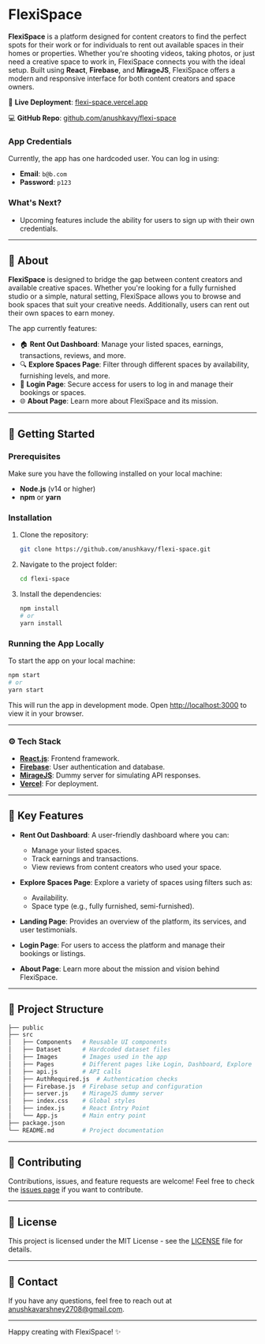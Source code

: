 # FlexiSpace

**FlexiSpace** is a platform designed for content creators to find the perfect spots for their work or for individuals to rent out available spaces in their homes or properties. Whether you're shooting videos, taking photos, or just need a creative space to work in, FlexiSpace connects you with the ideal setup.
Built using **React**, **Firebase**, and **MirageJS**, FlexiSpace offers a modern and responsive interface for both content creators and space owners.

🔗 **Live Deployment**: [flexi-space.vercel.app](https://flexi-space.vercel.app)

💻 **GitHub Repo**: [github.com/anushkavy/flexi-space](https://github.com/anushkavy/flexi-space)

### App Credentials

Currently, the app has one hardcoded user. You can log in using:

- **Email**: `b@b.com`
- **Password**: `p123`

### What's Next?

- Upcoming features include the ability for users to sign up with their own credentials.

---

## 📝 About

**FlexiSpace** is designed to bridge the gap between content creators and available creative spaces. Whether you're looking for a fully furnished studio or a simple, natural setting, FlexiSpace allows you to browse and book spaces that suit your creative needs. Additionally, users can rent out their own spaces to earn money.

The app currently features:

- 🏠 **Rent Out Dashboard**: Manage your listed spaces, earnings, transactions, reviews, and more.
- 🔍 **Explore Spaces Page**: Filter through different spaces by availability, furnishing levels, and more.
- 📄 **Login Page**: Secure access for users to log in and manage their bookings or spaces.
- 🌐 **About Page**: Learn more about FlexiSpace and its mission.

---

## 🚀 Getting Started

### Prerequisites

Make sure you have the following installed on your local machine:

- **Node.js** (v14 or higher)
- **npm** or **yarn**

### Installation

1. Clone the repository:
   ```bash
   git clone https://github.com/anushkavy/flexi-space.git
   ```
2. Navigate to the project folder:
   ```bash
   cd flexi-space
   ```
3. Install the dependencies:
   ```bash
   npm install
   # or
   yarn install
   ```

### Running the App Locally

To start the app on your local machine:

```bash
npm start
# or
yarn start
```

This will run the app in development mode. Open [http://localhost:3000](http://localhost:3000) to view it in your browser.

---

### ⚙️ Tech Stack

- **[React.js](https://reactjs.org/)**: Frontend framework.
- **[Firebase](https://firebase.google.com/)**: User authentication and database.
- **[MirageJS](https://miragejs.com/)**: Dummy server for simulating API responses.
- **[Vercel](https://vercel.com/)**: For deployment.

---

## 🔑 Key Features

- **Rent Out Dashboard**:
  A user-friendly dashboard where you can:

  - Manage your listed spaces.
  - Track earnings and transactions.
  - View reviews from content creators who used your space.

- **Explore Spaces Page**:
  Explore a variety of spaces using filters such as:
  - Availability.
  - Space type (e.g., fully furnished, semi-furnished).
- **Landing Page**:
  Provides an overview of the platform, its services, and user testimonials.

- **Login Page**:
  For users to access the platform and manage their bookings or listings.

- **About Page**:
  Learn more about the mission and vision behind FlexiSpace.

---

## 📂 Project Structure

```bash
├── public
├── src
│   ├── Components   # Reusable UI components
│   ├── Dataset      # Hardcoded dataset files
│   ├── Images       # Images used in the app
│   ├── Pages        # Different pages like Login, Dashboard, Explore
│   ├── api.js       # API calls
│   ├── AuthRequired.js  # Authentication checks
│   ├── Firebase.js  # Firebase setup and configuration
│   ├── server.js    # MirageJS dummy server
│   ├── index.css    # Global styles
│   ├── index.js     # React Entry Point
│   └── App.js       # Main entry point
├── package.json
└── README.md        # Project documentation
```

---

## 🤝 Contributing

Contributions, issues, and feature requests are welcome! Feel free to check the [issues page](https://github.com/anushkavy/flexi-space/issues) if you want to contribute.

---

## 📝 License

This project is licensed under the MIT License - see the [LICENSE](https://github.com/anushkavy/flexi-space/blob/main/LICENSE) file for details.

---

## 💬 Contact

If you have any questions, feel free to reach out at [anushkavarshney2708@gmail.com](mailto:anushkavarshney2708@gmail.com).

---

Happy creating with FlexiSpace! ✨

```

```

